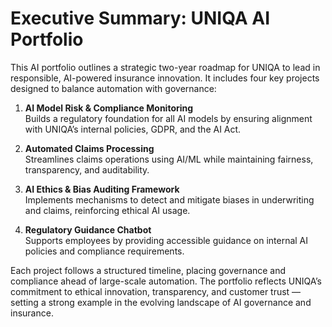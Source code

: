 # Executive Summary: UNIQA AI Portfolio

This AI portfolio outlines a strategic two-year roadmap for UNIQA to lead in responsible, AI-powered insurance innovation. It includes four key projects designed to balance automation with governance:

1. **AI Model Risk & Compliance Monitoring**  
   Builds a regulatory foundation for all AI models by ensuring alignment with UNIQA’s internal policies, GDPR, and the AI Act.

2. **Automated Claims Processing**  
   Streamlines claims operations using AI/ML while maintaining fairness, transparency, and auditability.

3. **AI Ethics & Bias Auditing Framework**  
   Implements mechanisms to detect and mitigate biases in underwriting and claims, reinforcing ethical AI usage.

4. **Regulatory Guidance Chatbot**  
   Supports employees by providing accessible guidance on internal AI policies and compliance requirements.

Each project follows a structured timeline, placing governance and compliance ahead of large-scale automation. The portfolio reflects UNIQA’s commitment to ethical innovation, transparency, and customer trust — setting a strong example in the evolving landscape of AI governance and insurance.
